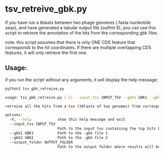 # tsv_retreive_gbk.py

If you have run a tblastx between two phage genomes (.fasta nucleotide seqs), and have generated a tabular output file (outfmt 6), you can use this script to retrieve the annotation of the hits from the corresponding gbk files.

note: this script assumes that there is only ONE CDS feature that corresponds to the hit coordinates. If there are multiple overlapping CDS features, it will only retrieve the first one. 

## Usage: 

if you run the script without any arguments, it will display the help message:

```bash
python3 tsv_gbk_retreive.py

usage: tsv_gbk_retreive.py [-h] --input_tsv INPUT_TSV --gbk1 GBK1 --gbk2 GBK2 --output_folder OUTPUT_FOLDER

retreive all the hits from a tsv (tBlastx of two genomes) from corresponding gbk files

options:
  -h, --help            show this help message and exit
  --input_tsv INPUT_TSV
                        Path to the input tsv containing the top hits between the two gbk files in outfmt 6.
  --gbk1 GBK1           Path to the .gbk file 1
  --gbk2 GBK2           Path to the .gbk file 2
  --output_folder OUTPUT_FOLDER
                        Path to the output folder where results will be saved.

```

